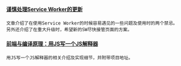 
#### [谨慎处理Service Worker的更新](https://mp.weixin.qq.com/s/BTTEjvLYDSFG6D5C-4uwtA)
    文章介绍了在使用Service Worker的时候容易遇见的一些问题及使用时的两个禁忌。
    另外还介绍了在重大升级时，希望新的SW尽快接管页面的方案。

#### [前端与编译原理：用JS写一个JS解释器](https://segmentfault.com/a/1190000017241258)
    用JS写一个JS解释器的相关介绍及实现细节，并附带项目地址。